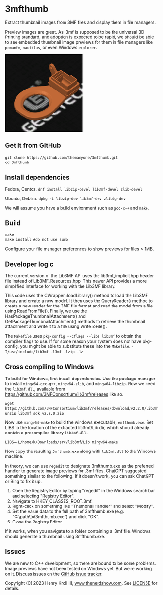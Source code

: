 # 3mfthumb

Extract thumbnail images from 3MF files and display them in file managers.

Preview images are great. As .3mf is supposed to be the universal 3D Printing standard, and adoption is expected to be rapid, we should be able to see embedded thumbnail image previews for them in file managers like `pcmanfm`, `nautilus`, or even Windows `explorer`.

![preview](preview.png)

## Get it from GitHub

```
git clone https://github.com/themanyone/3mfthumb.git
cd 3mfthumb
```

## Install dependencies

Fedora, Centos.
`dnf install libzip-devel lib3mf-devel zlib-devel`

Ubuntu, Debian.
`dpkg -i libzip-dev lib3mf-dev zlib1g-dev`

We will assume you have a build environment such as `gcc-c++` and `make`.


## Build

```
make
make install #do not use sudo
```

Configure your file manager preferences to show previews for files > 1MB.

## Developer logic

The current version of the Lib3MF API uses the lib3mf_implicit.hpp header file instead of Lib3MF_Resources.hpp. This newer API provides a more simplified interface for working with the Lib3MF library.

This code uses the CWrapper::loadLibrary() method to load the Lib3MF library and create a new model. It then uses the QueryReader() method to create a new reader for the 3MF file format and read the model from a file using ReadFromFile(). Finally, we use the HasPackageThumbnailAttachment() and GetPackageThumbnailAttachment() methods to retrieve the thumbnail attachment and write it to a file using WriteToFile().

The `Makefile` uses `pkg-config --cflags --libs lib3mf` to obtain the compiler flags to use. If for some reason your system does not have pkg-config, you might be able to substitute these into the `Makefile`.
`-I/usr/include/lib3mf -l3mf -lzip -lz`

## Cross compiling to Windows

To build for Windows, first install dependencies. Use 
the package manager to install `mingw64-gcc-g++`, `mingw64-zlib`, and 
`mingw64-libzip`. Now we need the `lib3mf.dll`, available from https://github.com/3MFConsortium/lib3mf/releases like so.

```
wget https://github.com/3MFConsortium/lib3mf/releases/download/v2.2.0/lib3mf_sdk_v2.2.0.zip
unzip lib3mf_sdk_v2.2.0.zip
```

Now use `mingw64-make` to build the windows executable, `emfthumb.exe`. Set LIBS to the location of the extracted lib3mf/Lib dir, which should already contain a precompiled library `lib3mf.dll`.

```
LIBS=-L/home/k/Downloads/src/lib3mf/Lib mingw64-make
```

Now copy the resulting `3mfthumb.exe` along with `lib3mf.dll` to the Windows machine.

In theory, we can use `regedit` to designate 3mfthumb.exe as the preferred handler to generate image previews for .3mf files. ChatGPT suggested something similar to the following. If it doesn't work, you can ask ChatGPT or Bing to fix it up.

1. Open the Registry Editor by typing "regedit" in the Windows search bar and selecting "Registry Editor".
2. Navigate to HKEY_CLASSES_ROOT\.3mf.
3. Right-click on something like "ThumbnailHandler" and select "Modify".
4. Set the value data to the full path of 3mfthumb.exe (e.g. "C:\path\to\3mfthumb.exe") and click "OK".
5. Close the Registry Editor.

If it works, when you navigate to a folder containing a .3mf file, Windows should generate a thumbnail using 3mfthumb.exe.

## Issues

We are new to C++ development, so there are bound to be some problems. Image previews have not been tested on Windows yet. But we're working on it.
Discuss issues on the [GitHub issue tracker](https://github.com/themanyone/3mfthumb/issues).

Copyright (C) 2023 Henry Kroll III, www.thenerdshow.com. See [LICENSE](LICENSE) for details.